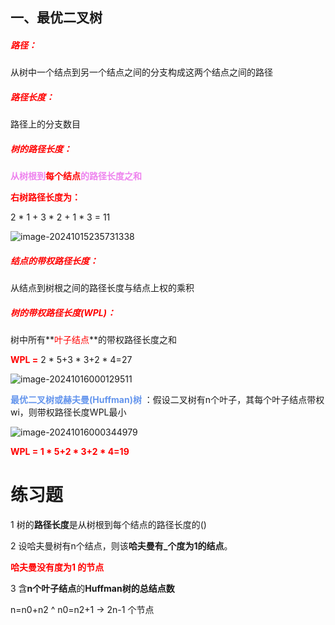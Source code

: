 

## 一、最优二叉树

##### **<font color='red'>路径：</font>**

从树中一个结点到另一个结点之间的分支构成这两个结点之间的路径

##### **<font color='red'>路径长度：</font>**

路径上的分支数目

##### **<font color='red'>树的路径长度： </font>** 

**<font color='#EE82EE'>从树根到<font color='red'>每个结点</font>的路径长度之和</font>**

**<font color='red'>右树路径长度为：</font>**

2 * 1 + 3 * 2 + 1 * 3 = 11

![image-20241015235731338](https://liwenjunpictures.oss-cn-shenzhen.aliyuncs.com/202410152357367.png)

##### **<font color='red'>结点的带权路径长度：</font>**

从结点到树根之间的路径长度与结点上权的乘积

##### **<font color='red'>树的带权路径长度(WPL)：</font>**

树中所有**<font color='red'>叶子结点</font>**的带权路径长度之和

**<font color='red'>WPL =</font>** 2 * 5+3 * 3+2 * 4=27

![image-20241016000129511](https://liwenjunpictures.oss-cn-shenzhen.aliyuncs.com/202410160001540.png)

**<font color='CornflowerBlue'>最优二叉树或赫夫曼(Huffman)树</font>** ：假设二叉树有n个叶子，其每个叶子结点带权wi，则带权路径长度WPL最小

![image-20241016000344979](https://liwenjunpictures.oss-cn-shenzhen.aliyuncs.com/202410160003007.png)

**<font color='red'>WPL = 1 * 5+2 * 3+2 * 4=19</font>**





# 练习题

1  树的**路径长度**是从树根到每个结点的路径长度的()

2 设哈夫曼树有n个结点，则该**哈夫曼有_个度为1的结点**。

**<font color='red'>哈夫曼没有度为1 的节点</font>**

3 含**n个叶子结点**的**Huffman树的总结点数**

n=n0+n2  ^ n0=n2+1 -> 2n-1 个节点
